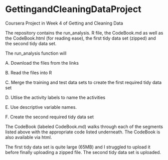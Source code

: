 # GettingandCleaningDataProject
Coursera Project in Week 4 of Getting and Cleaning Data

The repository contains the run_analysis. R file, the CodeBook.md as well as the CodeBook.html (for reading ease), the first tidy data set (zipped) and the second tidy data set.

The run_analysis function will 


A. Download the files from the links


B. Read the files into R 


C. Merge the training and test data sets to create the first required tidy data set


D. Utlise the activity labels to name the activities


E. Use descriptive variable names.


F. Create the second required tidy data set

The CodeBook (labeled CodeBook.md) walks through each of the segments listed above with the appropriate code listed underneath.
The CodeBook is also available via html.

The first tidy data set is quite large (65MB) and I struggled to upload it before finally uploading a zipped file.
The second tidy data set is uploaded.
